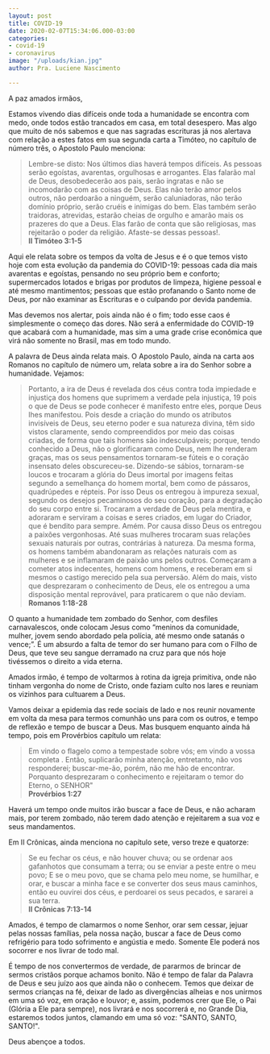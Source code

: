 ```yaml
---
layout: post
title: COVID-19
date: 2020-02-07T15:34:06.000-03:00
categories:
- covid-19
- coronavirus
image: "/uploads/kian.jpg"
author: Pra. Luciene Nascimento

---
```


A paz amados irmãos, 

Estamos vivendo dias difíceis onde toda a humanidade se encontra com medo, onde todos estão trancados em casa, em total desespero. Mas algo que muito de nós sabemos e que nas sagradas escrituras já nos alertava com relação a estes fatos em sua segunda carta a Timóteo, no capítulo de número três, o Apostolo Paulo menciona:

> Lembre-se disto: Nos últimos dias haverá tempos difíceis. As pessoas serão egoístas, avarentas, orgulhosas e arrogantes. Elas falarão mal de Deus, desobedecerão aos pais, serão ingratas e não se incomodarão com as coisas de Deus. Elas não terão amor pelos outros, não perdoarão a ninguém, serão caluniadoras, não terão domínio próprio, serão cruéis e inimigas do bem. Elas também serão traidoras, atrevidas, estarão cheias de orgulho e amarão mais os prazeres do que a Deus. Elas farão de conta que são religiosas, mas rejeitarão o poder da religião. Afaste-se dessas pessoas!. <br>**II Timóteo 3:1-5**

Aqui ele relata sobre os tempos da volta de Jesus e é o que temos visto hoje com esta evolução da pandemia do COVID-19: pessoas cada dia mais avarentas e egoístas, pensando no seu próprio bem e conforto; supermercados lotados e brigas por produtos de limpeza, higiene pessoal e até mesmo mantimentos; pessoas que estão profanando o Santo nome de Deus, por não examinar as Escrituras e o culpando por devida pandemia. 

Mas devemos nos alertar, pois ainda não é o fim; todo esse caos é simplesmente o começo das dores. Não será a enfermidade do COVID-19 que acabará com a humanidade, mas sim a uma grade crise econômica que virá não somente no Brasil, mas em todo mundo. 

A palavra de Deus ainda relata mais. O Apostolo Paulo, ainda na carta aos Romanos no capítulo de número um, relata sobre a ira do Senhor sobre a humanidade. Vejamos:

> Portanto, a ira de Deus é revelada dos céus contra toda impiedade e injustiça dos homens que suprimem a verdade pela injustiça, 19 pois o que de Deus se pode conhecer é manifesto entre eles, porque Deus lhes manifestou. Pois desde a criação do mundo os atributos invisíveis de Deus, seu eterno poder e sua natureza divina, têm sido vistos claramente, sendo compreendidos por meio das coisas criadas, de forma que tais homens são indesculpáveis; porque, tendo conhecido a Deus, não o glorificaram como Deus, nem lhe renderam graças, mas os seus pensamentos tornaram-se fúteis e o coração insensato deles obscureceu-se. Dizendo-se sábios, tornaram-se loucos e trocaram a glória do Deus imortal por imagens feitas segundo a semelhança do homem mortal, bem como de pássaros, quadrúpedes e répteis. Por isso Deus os entregou à impureza sexual, segundo os desejos pecaminosos do seu coração, para a degradação do seu corpo entre si. Trocaram a verdade de Deus pela mentira, e adoraram e serviram a coisas e seres criados, em lugar do Criador, que é bendito para sempre. Amém. Por causa disso Deus os entregou a paixões vergonhosas. Até suas mulheres trocaram suas relações sexuais naturais por outras, contrárias à natureza. Da mesma forma, os homens também abandonaram as relações naturais com as mulheres e se inflamaram de paixão uns pelos outros. Começaram a cometer atos indecentes, homens com homens, e receberam em si mesmos o castigo merecido pela sua perversão. Além do mais, visto que desprezaram o conhecimento de Deus, ele os entregou a uma disposição mental reprovável, para praticarem o que não deviam.<br> **Romanos 1:18-28**

O quanto a humanidade tem zombado do Senhor, com desfiles carnavalescos, onde colocam Jesus como “meninos da comunidade, mulher, jovem sendo abordado pela polícia, até mesmo onde satanás o vence;”. É um absurdo a falta de temor do ser humano para com o Filho de Deus, que teve seu sangue derramado na cruz para que nós hoje tivéssemos o direito a vida eterna. 

Amados irmão, é tempo de voltarmos à rotina da igreja primitiva, onde não tinham vergonha do nome de Cristo, onde faziam culto nos lares e reuniam os vizinhos para cultuarem a Deus. 

Vamos deixar a epidemia das rede sociais de lado e nos reunir novamente em volta da mesa para termos comunhão uns para com os outros, e tempo de reflexão e tempo de buscar a Deus. Mas busquem enquanto ainda há tempo, pois em Provérbios capítulo um relata:

> Em vindo o flagelo como a tempestade sobre vós; em vindo a vossa completa . 
Então, suplicarão minha atenção, entretanto, não vos responderei; buscar-me-ão, porém, não me hão de encontrar.
Porquanto desprezaram o conhecimento e rejeitaram o temor do Eterno, o SENHOR" <br> **Provérbios 1:27**

Haverá um tempo onde muitos irão buscar a face de Deus, e não acharam mais, por terem zombado, não terem dado atenção e rejeitarem a sua voz e seus mandamentos.

Em II Crônicas, ainda menciona no capítulo sete, verso treze e quatorze:

> Se eu fechar os céus, e não houver chuva; ou se ordenar aos gafanhotos que consumam a terra; ou se enviar a peste entre o meu povo; E se o meu povo, que se chama pelo meu nome, se humilhar, e orar, e buscar a minha face e se converter dos seus maus caminhos, então eu ouvirei dos céus, e perdoarei os seus pecados, e sararei a sua terra.<br> **II Crônicas 7:13-14**


Amados, é tempo de clamarmos o nome Senhor, orar sem cessar, jejuar pelas nossas famílias, pela nossa nação, buscar a face de Deus como refrigério para todo sofrimento e angústia e medo. 
Somente Ele poderá nos socorrer e nos livrar de todo mal.

É tempo de nos convertermos de verdade, de pararmos de brincar de sermos cristãos porque achamos bonito. Não é tempo de falar da Palavra de Deus e seu juízo aos que ainda não o conhecem. Temos que deixar de sermos crianças na fé, deixar de lado as divergências alheias e nos unirmos em uma só voz, em oração e louvor; e, assim, podemos crer que Ele, o Pai (Glória a Ele para sempre), nos livrará e nos socorrerá e, no Grande Dia, estaremos todos juntos, clamando em uma só voz: "SANTO, SANTO, SANTO!".

Deus abençoe a todos.